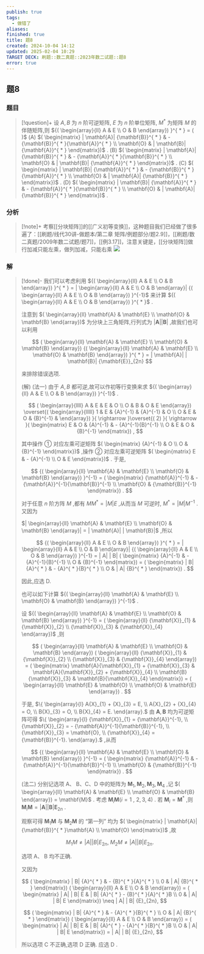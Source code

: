 ```yaml
---
publish: true
tags:
  - 做错了
aliases: 
finished: true
title: 题8
created: 2024-10-04 14:12
updated: 2025-02-04 10:29
TARGET DECK: 刷题::数二真题::2023年数二试题::题8
error: true
---
```

## 题8
### 题目
> [!question]+
> 设 $A, B$ 为 $n$ 阶可逆矩阵, $E$ 为 $n$ 阶单位矩阵, ${M}^{ * }$ 为矩阵 $M$ 的伴随矩阵,则 ${( \begin{array}{ll} A & E \\ O & B \end{array}) }^{ * } = ( )$
> (A) $( \begin{matrix} | \mathbf{A}| {\mathbf{B}}^{ * } & - {\mathbf{B}}^{ * }{\mathbf{A}}^{ * } \\ \mathbf{O} & | \mathbf{B}| {\mathbf{A}}^{ * } \end{matrix})$ . 
> (B) $( \begin{matrix} | \mathbf{A}| {\mathbf{B}}^{ * } & - {\mathbf{A}}^{ * }{\mathbf{B}}^{ * } \\ \mathbf{O} & | \mathbf{B}| {\mathbf{A}}^{ * } \end{matrix})$ .
> (C) $( \begin{matrix} | \mathbf{B}| {\mathbf{A}}^{ * } & - {\mathbf{B}}^{ * }{\mathbf{A}}^{ * } \\ \mathbf{O} & | \mathbf{A}| {\mathbf{B}}^{ * } \end{matrix})$ . 
> (D) $( \begin{matrix} | \mathbf{B}| {\mathbf{A}}^{ * } & - {\mathbf{A}}^{ * }{\mathbf{B}}^{ * } \\ \mathbf{O} & | \mathbf{A}| {\mathbf{B}}^{ * } \end{matrix})$ .
### 分析
> [!note]+
> 考察[[分块矩阵]]的[[广义初等变换]]，这种题目我们已经做了很多遍了：[[刷题/线代30讲-做题本/第二章 矩阵/例题部分/题2.9]]，[[刷题/数二真题/2009年数二试题/题7]]，[[例3.17]]，注意关键是，[[分块矩阵]]做行加减只能左乘，做列加减，只能右乘
> ![](https://img.hwenyi.tech/202412091747123.webp)
### 解
> [!done]-
> 我们可以考虑利用 ${( \begin{array}{ll} A & E \\ O & B \end{array}) }^{ * } = | \begin{array}{ll} A & E \\ O & B \end{array}| {( \begin{array}{ll} A & E \\ O & B \end{array}) }^{-1}$ 来计算 ${( \begin{array}{ll} A & E \\ O & B \end{array}) }^{ * }$ .
> 
> 注意到 $( \begin{array}{ll} \mathbf{A} & \mathbf{E} \\ \mathbf{O} & \mathbf{B} \end{array})$ 为分块上三角矩阵,行列式为 $| \mathbf{A}| | \mathbf{B}|$ ,故我们也可以利用
> 
> $$
> ( \begin{array}{ll} \mathbf{A} & \mathbf{E} \\ \mathbf{O} & \mathbf{B} \end{array}) {( \begin{array}{ll} \mathbf{A} & \mathbf{E} \\ \mathbf{O} & \mathbf{B} \end{array}) }^{ * } = | \mathbf{A}| | \mathbf{B}| {\mathbf{E}}_{2n}
> $$
> 
> 来排除错误选项.
> 
> (解) (法一) 由于 $A, B$ 都可逆,故可以作初等行变换来求 ${( \begin{array}{ll} A & E \\ O & B \end{array}) }^{-1}$ .
> 
> $$
> ( \begin{array}{llll} A & E & E & O \\ O & B & O & E \end{array}) \overset{( \begin{array}{lllll} 1 & E & {A}^{-1} & {A}^{-1} & O \\ O & E & O & {B}^{-1} & \end{array}) }{ \rightarrow }\overset{( 2) }{ \rightarrow }( \begin{matrix} E & O & {A}^{-1} & - {A}^{-1}{B}^{-1} \\ O & E & O & {B}^{-1} \end{matrix}) ,
> $$
> 
> 其中操作 ① 对应左乘可逆矩阵 $( \begin{matrix} {A}^{-1} & O \\ O & {B}^{-1} \end{matrix})$ ,操作 ② 对应左乘可逆矩阵 $( \begin{matrix} E & - {A}^{-1} \\ O & E \end{matrix})$ . 于是,
> 
> $$
> {( \begin{array}{ll} \mathbf{A} & \mathbf{E} \\ \mathbf{O} & \mathbf{B} \end{array}) }^{-1} = ( \begin{matrix} {\mathbf{A}}^{-1} & - {\mathbf{A}}^{-1}{\mathbf{B}}^{-1} \\ \mathbf{O} & {\mathbf{B}}^{-1} \end{matrix}) .
> $$
> 
> 对于任意 $n$ 阶方阵 $M$ ,都有 $M{M}^{ * } = | M| E$ ,从而当 $M$ 可逆时, ${M}^{ * } = | M| {M}^{-1}$ . 又因为
> 
> $| \begin{array}{ll} \mathbf{A} & \mathbf{E} \\ \mathbf{O} & \mathbf{B} \end{array}| = | \mathbf{A}| | \mathbf{B}|$ ,所以
> 
> $$
> {( \begin{array}{ll} A & E \\ O & B \end{array}) }^{ * } = | \begin{array}{ll} A & E \\ O & B \end{array}| {( \begin{array}{ll} A & E \\ O & B \end{array}) }^{-1} = | A| | B| ( \begin{matrix} {A}^{-1} & - {A}^{-1}{B}^{-1} \\ O & {B}^{-1} \end{matrix}) = ( \begin{matrix} | B| {A}^{ * } & - {A}^{ * }{B}^{ * } \\ O & | A| {B}^{ * } \end{matrix}) .
> $$
> 
> 因此,应选 D.
> 
> 也可以如下计算 ${( \begin{array}{ll} \mathbf{A} & \mathbf{E} \\ \mathbf{O} & \mathbf{B} \end{array}) }^{-1}$ .
> 
> 设 ${( \begin{array}{ll} \mathbf{A} & \mathbf{E} \\ \mathbf{O} & \mathbf{B} \end{array}) }^{-1} = ( \begin{array}{ll} {\mathbf{X}}_{1} & {\mathbf{X}}_{2} \\ {\mathbf{X}}_{3} & {\mathbf{X}}_{4} \end{array})$ ,则
> 
> $$
> ( \begin{array}{ll} \mathbf{A} & \mathbf{E} \\ \mathbf{O} & \mathbf{B} \end{array}) ( \begin{array}{ll} {\mathbf{X}}_{1} & {\mathbf{X}}_{2} \\ {\mathbf{X}}_{3} & {\mathbf{X}}_{4} \end{array}) = ( \begin{matrix} \mathbf{A}{\mathbf{X}}_{1} + {\mathbf{X}}_{3} & \mathbf{A}{\mathbf{X}}_{2} + {\mathbf{X}}_{4} \\ \mathbf{B}{\mathbf{X}}_{3} & \mathbf{B}{\mathbf{X}}_{4} \end{matrix}) = ( \begin{array}{ll} \mathbf{E} & \mathbf{O} \\ \mathbf{O} & \mathbf{E} \end{array}) .
> $$
> 
> 于是, $\{ \begin{array}{l} A{X}_{1} + {X}_{3} = E, \\ A{X}_{2} + {X}_{4} = O, \\ B{X}_{3} = O, \\ B{X}_{4} = E. \end{array}.$ 由 $\mathbf{A},\mathbf{B}$ 均为可逆矩阵可得 $\{ \begin{array}{l} {\mathbf{X}}_{1} = {\mathbf{A}}^{-1}, \\ {\mathbf{X}}_{2} = - {\mathbf{A}}^{-1}{\mathbf{B}}^{-1}, \\ {\mathbf{X}}_{3} = \mathbf{O}, \\ {\mathbf{X}}_{4} = {\mathbf{B}}^{-1}. \end{array}.$ ,从而
> 
> $$
> {( \begin{array}{ll} \mathbf{A} & \mathbf{E} \\ \mathbf{O} & \mathbf{B} \end{array}) }^{-1} = ( \begin{matrix} {\mathbf{A}}^{-1} & - {\mathbf{A}}^{-1}{\mathbf{B}}^{-1} \\ \mathbf{O} & {\mathbf{B}}^{-1} \end{matrix}) .
> $$
> 
> (法二) 分别记选项 $\mathrm{A}\text{、}\mathrm{\;B}\text{、}\mathrm{C}\text{、}\mathrm{D}$ 中的矩阵为 ${\mathbf{M}}_{1},{\mathbf{M}}_{2},{\mathbf{M}}_{3},{\mathbf{M}}_{4}$ ,记 $( \begin{array}{ll} \mathbf{A} & \mathbf{E} \\ \mathbf{O} & \mathbf{B} \end{array}) = \mathbf{M}$ . 考虑 ${\mathbf{M}}_{i}\mathbf{M}(i = 1$ , $2,3,4)$ . 若 ${\mathbf{M}}_{i} = {\mathbf{M}}^{ * }$ ,则 ${\mathbf{M}}_{i}\mathbf{M} = | \mathbf{A}| | \mathbf{B}| {\mathbf{E}}_{2n}$ .
> 
> 观察可得 ${\mathbf{M}}_{1}\mathbf{M}$ 与 ${\mathbf{M}}_{2}\mathbf{M}$ 的 “第一列” 均为 $( \begin{matrix} | \mathbf{A}| {\mathbf{B}}^{ * }\mathbf{A} \\ \mathbf{O} \end{matrix})$ ,故
> 
> $$
> {M}_{1}M \neq | A| | B| {E}_{2n},\;{M}_{2}M \neq | A| | B| {E}_{2n}.
> $$
> 
> 选项 $\mathrm{A}\text{、}\mathrm{\;B}$ 均不正确.
> 
> 又因为
> 
> $$
> ( \begin{matrix} | B| {A}^{ * } & - {B}^{ * }{A}^{ * } \\ 0 & | A| {B}^{ * } \end{matrix}) ( \begin{array}{ll} A & E \\ O & B \end{array}) = ( \begin{matrix} | A| | B| E & | B| {A}^{ * } - {B}^{ * }{A}^{ * }B \\ 0 & | A| | B| E \end{matrix}) \neq | A| | B| {E}_{2n},
> $$
> 
> $$
> ( \begin{matrix} | B| {A}^{ * } & - {A}^{ * }{B}^{ * } \\ O & | A| {B}^{ * } \end{matrix}) ( \begin{array}{ll} A & E \\ O & B \end{array}) = ( \begin{matrix} | A| | B| E & | B| {A}^{ * } - {A}^{ * }{B}^{ * }B \\ O & | A| | B| E \end{matrix}) = | A| | B| {E}_{2n},
> $$
> 
> 所以选项 $\mathrm{C}$ 不正确,选项 $\mathrm{D}$ 正确. 应选 $\mathrm{D}$ .